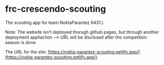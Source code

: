 # frc-crescendo-scouting

The scouting app for team NoktaParantez 6431.)

Note: The website isn't deployed thorugh github pages, but through another deployment appliaction --> URL will be disclosed after the competition season is done

The URL for the site: [https://nokta-parantez-scouting.netlify.app/](https://nokta-parantez-scouting.netlify.app/)
